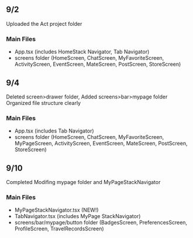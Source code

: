 ## 9/2
Uploaded the Act project folder

### Main Files
- App.tsx (includes HomeStack Navigator, Tab Navigator)
- screens folder (HomeScreen, ChatScreen, MyFavoriteScreen, ActivityScreen, EventScreen, MateScreen, PostScreen, StoreScreen)

## 9/4
Deleted screen>drawer folder, Added screens>bar>mypage folder
Organized file structure clearly

### Main Files
- App.tsx (includes Tab Navigator)
- screens folder (HomeScreen, ChatScreen, MyFavoriteScreen, MyPageScreen, ActivityScreen, EventScreen, MateScreen, PostScreen, StoreScreen)

## 9/10
Completed Modifing mypage folder and MyPageStackNavigator

### Main Files
- MyPageStackNavigator.tsx (NEW!)
- TabNavigator.tsx (includes MyPage StackNavigator)
- screens/bar/mypage/button folder (BadgesScreen, PreferencesScreen, ProfileScreen, TravelRecordsScreen)
